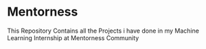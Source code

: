# Mentorness
This Repository Contains all the Projects i have done in my Machine Learning Internship at Mentorness Community
